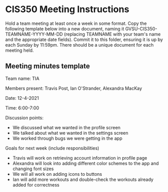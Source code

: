 # CIS350 Meeting Instructions

Hold a team meeting at least once a week in some format.  Copy the following template below into a new document, naming it GVSU-CIS350-TEAMNAME-YYYY-MM-DD (replacing TEAMNAME with your team's name and the appropriate date fields).  Commit it to this folder, ensuring it is up by each Sunday by 11:59pm.  There should be a unique document for each meeting held.

## Meeting minutes template

Team name: TIA

Members present: Travis Post, Ian O'Strander, Alexandra MacKay

Date: 12-4-2021

Time: 6:00-7:00

Discussion points: 

* We discussed what we wanted in the profile screen
* We talked about what we wanted in the settings screen
* We worked through bugs we were getting in the app

Goals for next week (include responsibilities)

* Travis will work on retrieving account information in profile page
* Alexandra will look into adding different color schemes to the app and changing font sizes
* We will all work on adding icons to buttons
* Ian will add more workouts and double-check the workouts already added for correctness

